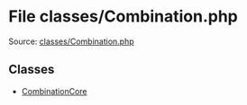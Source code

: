 File classes/Combination.php
=========
Source: [classes/Combination.php](https://github.com/PrestaShop/PrestaShop/blob/1.6.1.1/classes/Combination.php)


Classes
-------

* [CombinationCore](class.CombinationCore.md)

